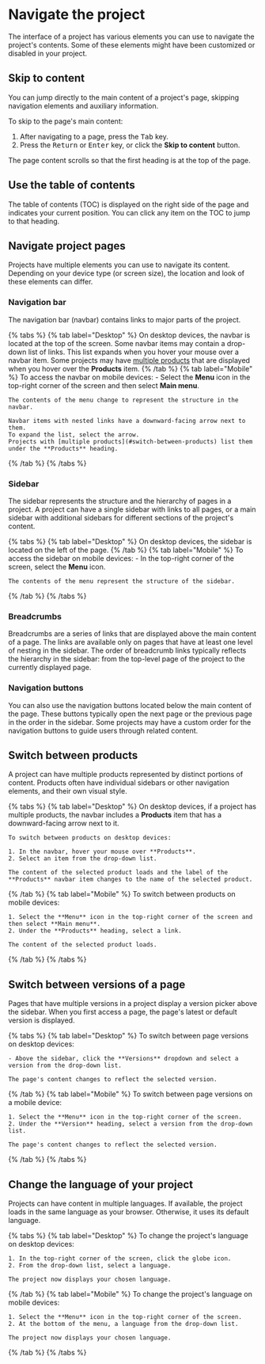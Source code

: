 # Navigate the project

The interface of a project has various elements you can use to navigate the project's contents.
Some of these elements might have been customized or disabled in your project.

## Skip to content

You can jump directly to the main content of a project's page, skipping navigation elements and auxiliary information.

To skip to the page's main content:

1. After navigating to a page, press the <kbd>Tab</kbd> key.
2. Press the <kbd>Return</kbd> or <kbd>Enter</kbd> key, or click the **Skip to content** button.

The page content scrolls so that the first heading is at the top of the page.

## Use the table of contents

The table of contents (TOC) is displayed on the right side of the page and indicates your current position.
You can click any item on the TOC to jump to that heading.

## Navigate project pages

Projects have multiple elements you can use to navigate its content.
Depending on your device type (or screen size), the location and look of these elements can differ.

### Navigation bar

The navigation bar (navbar) contains links to major parts of the project.

{% tabs %}
  {% tab label="Desktop" %}
    On desktop devices, the navbar is located at the top of the screen.
    Some navbar items may contain a drop-down list of links.
    This list expands when you hover your mouse over a navbar item.
    Some projects may have [multiple products](#switch-between-products) that are displayed when you hover over the **Products** item.
  {% /tab %}
  {% tab label="Mobile" %}
    To access the navbar on mobile devices:
    - Select the **Menu** icon in the top-right corner of the screen and then select **Main menu**.

    The contents of the menu change to represent the structure in the navbar.

    Navbar items with nested links have a downward-facing arrow next to them.
    To expand the list, select the arrow.
    Projects with [multiple products](#switch-between-products) list them under the **Products** heading.
  {% /tab %}
{% /tabs %}

### Sidebar

The sidebar represents the structure and the hierarchy of pages in a project.
A project can have a single sidebar with links to all pages, or a main sidebar with additional sidebars for different sections of the project's content.

{% tabs %}
  {% tab label="Desktop" %}
    On desktop devices, the sidebar is located on the left of the page.
  {% /tab %}
  {% tab label="Mobile" %}
    To access the sidebar on mobile devices:
    - In the top-right corner of the screen, select the **Menu** icon.

    The contents of the menu represent the structure of the sidebar.
  {% /tab %}
{% /tabs %}

### Breadcrumbs

Breadcrumbs are a series of links that are displayed above the main content of a page.
The links are available only on pages that have at least one level of nesting in the sidebar.
The order of breadcrumb links typically reflects the hierarchy in the sidebar: from the top-level page of the project to the currently displayed page.

### Navigation buttons

You can also use the navigation buttons located below the main content of the page.
These buttons typically open the next page or the previous page in the order in the sidebar.
Some projects may have a custom order for the navigation buttons to guide users through related content.

## Switch between products

A project can have multiple products represented by distinct portions of content.
Products often have individual sidebars or other navigation elements, and their own visual style.

{% tabs %}
  {% tab label="Desktop" %}
    On desktop devices, if a project has multiple products, the navbar includes a **Products** item that has a downward-facing arrow next to it.

    To switch between products on desktop devices:

    1. In the navbar, hover your mouse over **Products**.
    2. Select an item from the drop-down list.

    The content of the selected product loads and the label of the **Products** navbar item changes to the name of the selected product.
  {% /tab %}
  {% tab label="Mobile" %}
    To switch between products on mobile devices:

    1. Select the **Menu** icon in the top-right corner of the screen and then select **Main menu**.
    2. Under the **Products** heading, select a link.

    The content of the selected product loads.
  {% /tab %}
{% /tabs %}

## Switch between versions of a page

Pages that have multiple versions in a project display a version picker above the sidebar.
When you first access a page, the page's latest or default version is displayed.

{% tabs %}
  {% tab label="Desktop" %}
    To switch between page versions on desktop devices:

    - Above the sidebar, click the **Versions** dropdown and select a version from the drop-down list.
    
    The page's content changes to reflect the selected version.
  {% /tab %}
  {% tab label="Mobile" %}
    To switch between page versions on a mobile device:

    1. Select the **Menu** icon in the top-right corner of the screen.
    2. Under the **Version** heading, select a version from the drop-down list.
    
    The page's content changes to reflect the selected version.
  {% /tab %}
{% /tabs %}

## Change the language of your project

Projects can have content in multiple languages.
If available, the project loads in the same language as your browser.
Otherwise, it uses its default language.

{% tabs %}
  {% tab label="Desktop" %}
    To change the project's language on desktop devices:

    1. In the top-right corner of the screen, click the globe icon.
    2. From the drop-down list, select a language.
    
    The project now displays your chosen language.
  {% /tab %}
  {% tab label="Mobile" %}
    To change the project's language on mobile devices:

    1. Select the **Menu** icon in the top-right corner of the screen.
    2. At the bottom of the menu, a language from the drop-down list.
    
    The project now displays your chosen language.
  {% /tab %}
{% /tabs %}
